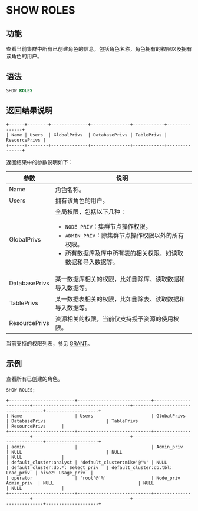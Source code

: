 # SHOW ROLES

## 功能

查看当前集群中所有已创建角色的信息，包括角色名称，角色拥有的权限以及拥有该角色的用户。

## 语法

```SQL
SHOW ROLES
```

## 返回结果说明

```undefined
+------+--------+--------------+---------------+------------+---------------+
| Name | Users  | GlobalPrivs  | DatabasePrivs | TablePrivs | ResourcePrivs |
+------+--------+--------------+---------------+------------+---------------+
```

返回结果中的参数说明如下：

| **参数**      | **说明**                                                     |
| ------------- | ------------------------------------------------------------ |
| Name          | 角色名称。                                                   |
| Users         | 拥有该角色的用户。                                           |
| GlobalPrivs   | 全局权限，包括以下几种：<ul><li>`NODE_PRIV`：集群节点操作权限。</li><li>`ADMIN_PRIV`：除集群节点操作权限以外的所有权限。</li><li>所有数据库及库中所有表的相关权限，如读取数据和导入数据等。</li></ul> |
| DatabasePrivs | 某一数据库相关的权限，比如删除库、读取数据和导入数据等。     |
| TablePrivs    | 某一数据表相关的权限，比如删除表、读取数据和导入数据等。     |
| ResourcePrivs | 资源相关的权限，当前仅支持授予资源的使用权限。               |

当前支持的权限列表，参见 [GRANT](/sql-reference/sql-statements/account-management/GRANT.md)。

## 示例

查看所有已创建的角色。

```Plain
SHOW ROLES;

+-------------------------+----------------------------+-----------------------+-------------------------------------+------------------------------------+--------------------+
| Name                    | Users                      | GlobalPrivs           | DatabasePrivs                       | TablePrivs                         | ResourcePrivs      |
+-------------------------+----------------------------+-----------------------+-------------------------------------+------------------------------------+--------------------+
| admin                   |                            | Admin_priv            | NULL                                | NULL                               | NULL               |
| default_cluster:analyst | 'default_cluster:mike'@'%' | NULL                  | default_cluster:db.*: Select_priv   | default_cluster:db.tbl: Load_priv  | hive2: Usage_priv  |
| operator                | 'root'@'%'                 | Node_priv Admin_priv  | NULL                                | NULL                               | NULL               |
+-------------------------+----------------------------+-----------------------+-------------------------------------+------------------------------------+--------------------+
```
